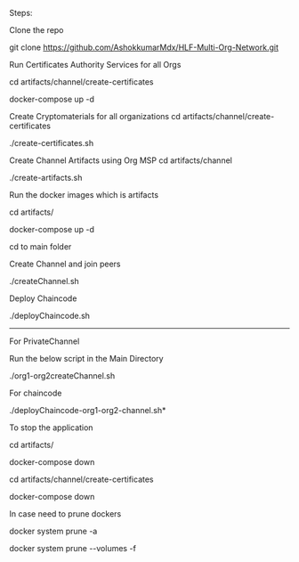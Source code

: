 Steps:

Clone the repo

git clone https://github.com/AshokkumarMdx/HLF-Multi-Org-Network.git


Run Certificates Authority Services for all Orgs

cd artifacts/channel/create-certificates

docker-compose up -d

Create Cryptomaterials for all organizations
cd artifacts/channel/create-certificates

./create-certificates.sh

Create Channel Artifacts using Org MSP
cd artifacts/channel

./create-artifacts.sh

Run the docker images which is artifacts

cd artifacts/

docker-compose up -d

cd to main folder

Create Channel and join peers

./createChannel.sh

Deploy Chaincode

./deployChaincode.sh

----------------------
For PrivateChannel

Run the below script in the Main Directory

./org1-org2createChannel.sh

For chaincode

./deployChaincode-org1-org2-channel.sh*


To stop the application

cd artifacts/

docker-compose down

cd artifacts/channel/create-certificates

docker-compose down

In case need to prune dockers

docker system prune -a

docker system prune --volumes -f





